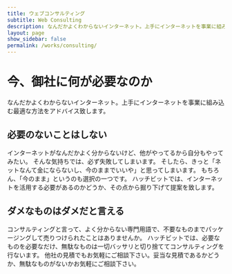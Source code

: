 ```yaml
---
title: ウェブコンサルティング
subtitle: Web Consulting
description: なんだかよくわからないインターネット。上手にインターネットを事業に組み込む最適な方法をアドバイス致します
layout: page
show_sidebar: false
permalink: /works/consulting/
---
```


# 今、御社に何が必要なのか

なんだかよくわからないインターネット。上手にインターネットを事業に組み込む最適な方法をアドバイス致します。

## 必要のないことはしない

インターネットがなんだかよく分からないけど、他がやってるから自分もやってみたい。
そんな気持ちでは、必ず失敗してしまいます。
そしたら、きっと「ネットなんて金にならないし、今のままでいいや」と思ってしまいます。
もちろん、「今のまま」というのも選択の一つです。
ハッチビットでは、インターネットを活用する必要があるのかどうか、その点から掘り下げて提案を致します。

## ダメなものはダメだと言える

コンサルティングと言って、よく分からない専門用語で、不要なものまでパッケージングして売りつけられたことはありませんか。
ハッチビットでは、必要なものを必要なだけ、無駄なものは一切バッサリと切り捨ててコンサルティングを行ないます。
他社の見積でもお気軽にご相談下さい。妥当な見積であるかどうか、無駄なものがないかお気軽にご相談下さい。